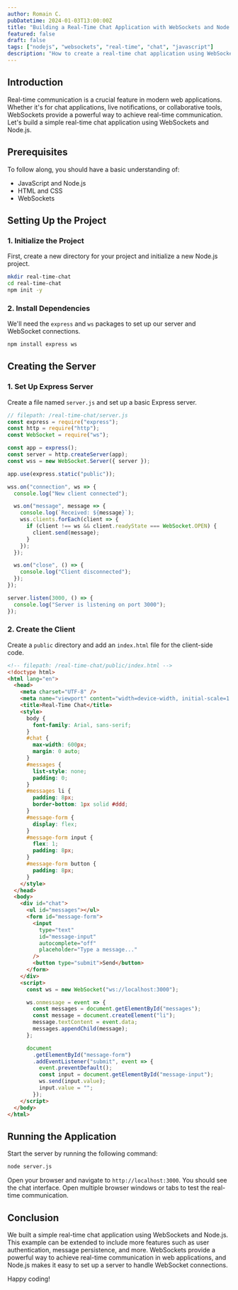 ```yaml
---
author: Romain C.
pubDatetime: 2024-01-03T13:00:00Z
title: "Building a Real-Time Chat Application with WebSockets and Node.js"
featured: false
draft: false
tags: ["nodejs", "websockets", "real-time", "chat", "javascript"]
description: "How to create a real-time chat application using WebSockets and Node.js"
---
```


## Introduction

Real-time communication is a crucial feature in modern web applications. Whether it's for chat applications, live notifications, or collaborative tools, WebSockets provide a powerful way to achieve real-time communication. Let's build a simple real-time chat application using WebSockets and Node.js.

## Prerequisites

To follow along, you should have a basic understanding of:

- JavaScript and Node.js
- HTML and CSS
- WebSockets

## Setting Up the Project

### 1. Initialize the Project

First, create a new directory for your project and initialize a new Node.js project.

```sh
mkdir real-time-chat
cd real-time-chat
npm init -y
```

### 2. Install Dependencies

We'll need the `express` and `ws` packages to set up our server and WebSocket connections.

```sh
npm install express ws
```

## Creating the Server

### 1. Set Up Express Server

Create a file named `server.js` and set up a basic Express server.

```javascript
// filepath: /real-time-chat/server.js
const express = require("express");
const http = require("http");
const WebSocket = require("ws");

const app = express();
const server = http.createServer(app);
const wss = new WebSocket.Server({ server });

app.use(express.static("public"));

wss.on("connection", ws => {
  console.log("New client connected");

  ws.on("message", message => {
    console.log(`Received: ${message}`);
    wss.clients.forEach(client => {
      if (client !== ws && client.readyState === WebSocket.OPEN) {
        client.send(message);
      }
    });
  });

  ws.on("close", () => {
    console.log("Client disconnected");
  });
});

server.listen(3000, () => {
  console.log("Server is listening on port 3000");
});
```

### 2. Create the Client

Create a `public` directory and add an `index.html` file for the client-side code.

```html
<!-- filepath: /real-time-chat/public/index.html -->
<!doctype html>
<html lang="en">
  <head>
    <meta charset="UTF-8" />
    <meta name="viewport" content="width=device-width, initial-scale=1.0" />
    <title>Real-Time Chat</title>
    <style>
      body {
        font-family: Arial, sans-serif;
      }
      #chat {
        max-width: 600px;
        margin: 0 auto;
      }
      #messages {
        list-style: none;
        padding: 0;
      }
      #messages li {
        padding: 8px;
        border-bottom: 1px solid #ddd;
      }
      #message-form {
        display: flex;
      }
      #message-form input {
        flex: 1;
        padding: 8px;
      }
      #message-form button {
        padding: 8px;
      }
    </style>
  </head>
  <body>
    <div id="chat">
      <ul id="messages"></ul>
      <form id="message-form">
        <input
          type="text"
          id="message-input"
          autocomplete="off"
          placeholder="Type a message..."
        />
        <button type="submit">Send</button>
      </form>
    </div>
    <script>
      const ws = new WebSocket("ws://localhost:3000");

      ws.onmessage = event => {
        const messages = document.getElementById("messages");
        const message = document.createElement("li");
        message.textContent = event.data;
        messages.appendChild(message);
      };

      document
        .getElementById("message-form")
        .addEventListener("submit", event => {
          event.preventDefault();
          const input = document.getElementById("message-input");
          ws.send(input.value);
          input.value = "";
        });
    </script>
  </body>
</html>
```

## Running the Application

Start the server by running the following command:

```sh
node server.js
```

Open your browser and navigate to `http://localhost:3000`. You should see the chat interface. Open multiple browser windows or tabs to test the real-time communication.

## Conclusion

We built a simple real-time chat application using WebSockets and Node.js. This example can be extended to include more features such as user authentication, message persistence, and more. WebSockets provide a powerful way to achieve real-time communication in web applications, and Node.js makes it easy to set up a server to handle WebSocket connections.

Happy coding!
